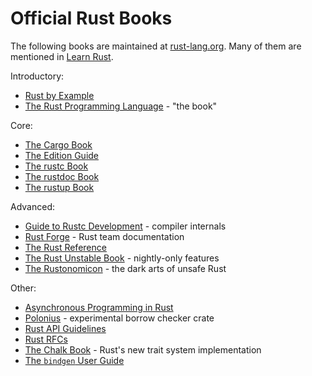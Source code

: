 # Official Rust Books

The following books are maintained at [rust-lang.org](https://www.rust-lang.org/).
Many of them are mentioned in [Learn Rust](https://www.rust-lang.org/learn).

Introductory:
* [Rust by Example](https://doc.rust-lang.org/stable/rust-by-example/)
* [The Rust Programming Language](https://doc.rust-lang.org/book/) - "the book"

Core:
* [The Cargo Book](https://doc.rust-lang.org/cargo/index.html)
* [The Edition Guide](https://doc.rust-lang.org/edition-guide/index.html)
* [The rustc Book](https://doc.rust-lang.org/rustc/index.html)
* [The rustdoc Book](https://doc.rust-lang.org/stable/rustdoc/)
* [The rustup Book](https://rust-lang.github.io/rustup/index.html)

Advanced:
* [Guide to Rustc Development](https://rustc-dev-guide.rust-lang.org/) - compiler internals
* [Rust Forge](https://forge.rust-lang.org/) - Rust team documentation
* [The Rust Reference](https://doc.rust-lang.org/reference/)
* [The Rust Unstable Book](https://doc.rust-lang.org/unstable-book/) - nightly-only features
* [The Rustonomicon](https://doc.rust-lang.org/nomicon/) - the dark arts of unsafe Rust

Other:
* [Asynchronous Programming in Rust](https://rust-lang.github.io/async-book/)
* [Polonius](https://rust-lang.github.io/polonius/) - experimental borrow checker crate
* [Rust API Guidelines](https://rust-lang.github.io/api-guidelines/)
* [Rust RFCs](https://rust-lang.github.io/rfcs/)
* [The Chalk Book](https://rust-lang.github.io/chalk/book/) - Rust's new trait system implementation
* [The `bindgen` User Guide](https://rust-lang.github.io/rust-bindgen/)
